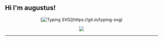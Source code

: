 ## Hi I'm augustus!

<div align="center">

[![Typing SVG](https://readme-typing-svg.demolab.com/?lines=I+think+,+therefore+I+am.)](https://git.io/typing-svg)

<img src="https://cdn.jsdelivr.net/gh/sun0225SUN/sun0225SUN/assets/images/coding.gif" /><br>

</div>

---
